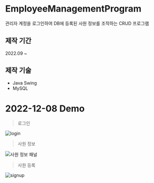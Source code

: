 # EmployeeManagementProgram
관리자 계정을 로그인하여 DB에 등록된 사원 정보를 조작하는 CRUD 프로그램

## 제작 기간
2022.09 ~

## 제작 기술
- Java Swing
- MySQL

# 2022-12-08 Demo

> 로그인

![login](https://user-images.githubusercontent.com/113095585/198043360-9e99b3c6-79b7-46e1-8507-9267558a6af2.png)

> 사원 정보

![사원 정보 패널](https://user-images.githubusercontent.com/113095585/206369394-5a0cba3a-ac73-4c91-863e-2851fe2626f1.png)

> 사원 등록

![signup](https://user-images.githubusercontent.com/113095585/198043392-4360fb01-c39a-4dd5-a84b-6652c7131654.png)
